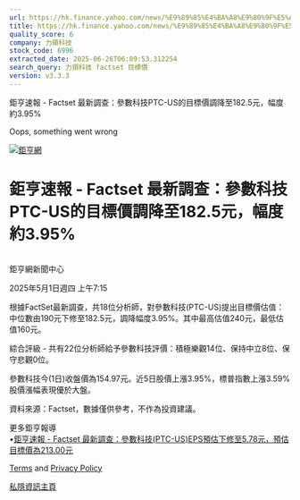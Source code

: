 ```yaml
---
url: https://hk.finance.yahoo.com/news/%E9%89%85%E4%BA%A8%E9%80%9F%E5%A0%B1-factset-%E6%9C%80%E6%96%B0%E8%AA%BF%E6%9F%A5-%E5%8F%83%E6%95%B8%E7%A7%91%E6%8A%80ptc-us%E7%9A%84%E7%9B%AE%E6%A8%99%E5%83%B9%E8%AA%BF%E9%99%8D%E8%87%B3182-121541341.html
title: https://hk.finance.yahoo.com/news/%E9%89%85%E4%BA%A8%E9%80%9F%E5%A0%B1-factset-%E6%9C%80%E6%96%B0%E8
quality_score: 6
company: 力領科技
stock_code: 6996
extracted_date: 2025-06-26T06:09:53.312254
search_query: 力領科技 factset 目標價
version: v3.3.3
---
```


鉅亨速報 - Factset 最新調查：參數科技PTC-US的目標價調降至182.5元，幅度約3.95% 


Oops, something went wrong

 

[![鉅亨網](https://s.yimg.com/ny/api/res/1.2/UM5hrThmhlnSiBO4o4qlLg--/YXBwaWQ9aGlnaGxhbmRlcjt3PTE0NjtoPTQ4O2NmPXdlYnA-/https://s.yimg.com/os/creatr-uploaded-images/2020-01/147c7630-36ab-11ea-ae7c-5ee7a0016555)](http://www.cnyes.com/ "鉅亨網")

# 鉅亨速報 - Factset 最新調查：參數科技PTC-US的目標價調降至182.5元，幅度約3.95%

![](data:image/gif;base64,R0lGODlhAQABAIAAAAAAAP///ywAAAAAAQABAAACAUwAOw==)

鉅亨網新聞中心

2025年5月1日週四 上午7:15

根據FactSet最新調查，共18位分析師，對參數科技(PTC-US)提出目標價估值：中位數由190元下修至182.5元，調降幅度3.95%。其中最高估值240元，最低估值160元。

綜合評級 - 共有22位分析師給予參數科技評價：積極樂觀14位、保持中立8位、保守悲觀0位。

參數科技今(1日)收盤價為154.97元。近5日股價上漲3.95%，標普指數上漲3.59%股價漲幅表現優於大盤。

資料來源：Factset，數據僅供參考，不作為投資建議。

更多鉅亨報導  
•[鉅亨速報 - Factset 最新調查：參數科技(PTC-US)EPS預估下修至5.78元，預估目標價為213.00元](https://news.cnyes.com/news/id/5853467?utm_source=yahoo&utm_medium=RSS&utm_campaign=relate)

[Terms](https://guce.yahoo.com/terms?locale=zh-Hant-HK)  and [Privacy Policy](https://guce.yahoo.com/privacy-policy?locale=zh-Hant-HK)

[私隱資訊主頁](https://guce.yahoo.com/privacy-dashboard?locale=zh-Hant-HK)